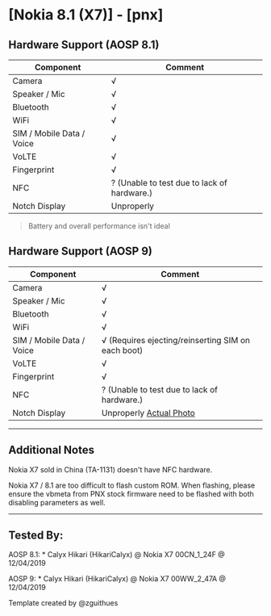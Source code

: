 # [Nokia 8.1 (X7)] - [pnx]

## Hardware Support (AOSP 8.1)
| Component                 |      Comment                                              |
|---------------------------|-----------------------------------------------------------|
| Camera                    | √                                                         |
| Speaker / Mic             | √                                                         |
| Bluetooth                 | √                                                         |
| WiFi                      | √                                                         |
| SIM / Mobile Data / Voice | √                                                         |
| VoLTE                     | √                                                         |
| Fingerprint               | √                                                         |
| NFC                       | ? (Unable to test due to lack of hardware.)               |
| Notch Display             | Unproperly                                                |

> Battery and overall performance isn't ideal

## Hardware Support (AOSP 9)
| Component                 |      Comment                                              |
|---------------------------|-----------------------------------------------------------|
| Camera                    | √                                                         |
| Speaker / Mic             | √                                                         |
| Bluetooth                 | √                                                         |
| WiFi                      | √                                                         |
| SIM / Mobile Data / Voice | √ (Requires ejecting/reinserting SIM on each boot)        |
| VoLTE                     | √                                                         |
| Fingerprint               | √                                                         |
| NFC                       | ? (Unable to test due to lack of hardware.)               |
| Notch Display             | Unproperly [Actual Photo](https://t.me/phhtreble/194608)  |

***
## Additional Notes

Nokia X7 sold in China (TA-1131) doesn't have NFC hardware.

Nokia X7 / 8.1 are too difficult to flash custom ROM.
When flashing, please ensure the vbmeta from PNX stock firmware need to be flashed with both disabling parameters as well.

***


## Tested By:
AOSP 8.1: * Calyx Hikari (HikariCalyx) @ Nokia X7 00CN_1_24F @ 12/04/2019

AOSP 9: * Calyx Hikari (HikariCalyx) @ Nokia X7 00WW_2_47A @ 12/04/2019

Template created by @zguithues